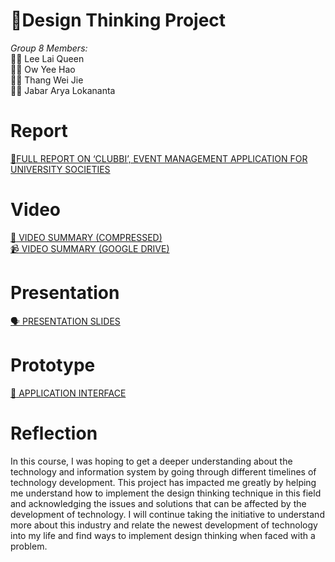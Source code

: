 # :triangular_flag_on_post:Design Thinking Project

*Group 8 Members:*  
:woman_student: Lee Lai Queen <br>
:man_student:  Ow Yee Hao <br>
:man_student: Thang Wei Jie <br>
:man_student: Jabar Arya Lokananta <br>

# Report 
[:memo:FULL REPORT ON ‘CLUBBI’, EVENT MANAGEMENT APPLICATION FOR  UNIVERSITY SOCIETIES](design_thinking_report.pdf)

# Video 
[:camera_flash: VIDEO SUMMARY (COMPRESSED)](design_thinking_videocompressed.mov) <br>
[:video_camera: VIDEO SUMMARY (GOOGLE DRIVE)](https://drive.google.com/file/d/1VuSYDnECnGyQ7t9Y7TPRPv1Km6QHaFmz/view?usp=sharing)
# Presentation
[:speaking_head: PRESENTATION SLIDES](presentation_slide.pdf)

# Prototype
[:iphone: APPLICATION INTERFACE](prototype_interface.pdf)

# Reflection
In this course, I was hoping to get a deeper understanding about the technology and information system by going through different timelines of technology development. This project has impacted me greatly by helping me understand how to implement the design thinking technique in this field and acknowledging the issues and solutions that can be affected by the development of technology. I will continue taking the initiative to understand more about this industry and relate the newest development of technology into my life and find ways to implement design thinking when faced with a problem.
